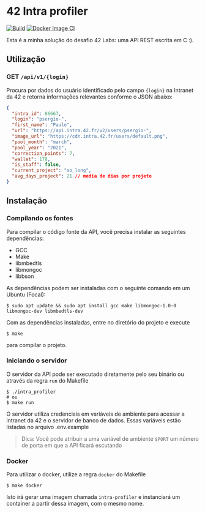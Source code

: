 # 42 Intra profiler

[![Build](https://github.com/42sp/42labs-selection-process-paulo-santana/actions/workflows/build.yml/badge.svg)](https://github.com/42sp/42labs-selection-process-paulo-santana/actions/workflows/build.yml)
[![Docker Image CI](https://github.com/42sp/42labs-selection-process-paulo-santana/actions/workflows/docker-image.yml/badge.svg)](https://github.com/42sp/42labs-selection-process-paulo-santana/actions/workflows/docker-image.yml)

Esta é a minha solução do desafio 42 Labs: uma API REST escrita em C :).

## Utilização

### GET `/api/v1/{login}`

Procura por dados do usuário identificado pelo campo `{login}` na Intranet
da 42 e retorna informações relevantes conforme o JSON abaixo:

```json
{
  "intra_id": 86667,
  "login": "psergio-",
  "first_name": "Paulo",
  "url": "https://api.intra.42.fr/v2/users/psergio-",
  "image_url": "https://cdn.intra.42.fr/users/default.png",
  "pool_month": "march",
  "pool_year": "2021",
  "correction_points": 7,
  "wallet": 178,
  "is_staff": false,
  "current_project": "so_long",
  "avg_days_project": 21 // media de dias por projeto
}
```

## Instalação

### Compilando os fontes

Para compilar o código fonte da API, você precisa instalar as seguintes
dependências:

- GCC
- Make
- libmbedtls
- libmongoc
- libbson

As dependências podem ser instaladas com o seguinte comando em um Ubuntu (Focal):
```shell
$ sudo apt update && sudo apt install gcc make libmongoc-1.0-0 libmongoc-dev libmbedtls-dev
```

Com as dependências instaladas, entre no diretório do projeto e execute
```shell
$ make
```
para compilar o projeto.

### Iniciando o servidor

O servidor da API pode ser executado diretamente pelo seu binário ou através da
regra `run` do Makefile

```shell
$ ./intra_profiler
# ou
$ make run
```

O servidor utiliza credenciais em variáveis de ambiente para acessar a intranet
da 42 e o servidor de banco de dados. Essas variáveis estão listadas no arquivo
.env.example

> Dica: Você pode atribuir a uma variável de ambiente `$PORT` um número de
porta em que a API ficará escutando

### Docker

Para utilizar o docker, utilize a regra `docker` do Makefile

```shell
$ make docker
```

Isto irá gerar uma imagem chamada `intra-profiler` e instanciará um container
a partir dessa imagem, com o mesmo nome.
